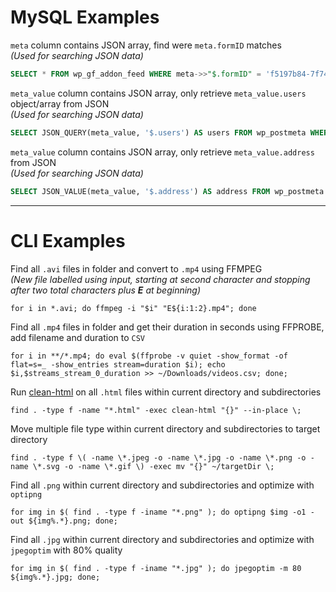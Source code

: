 # MySQL Examples
`meta` column contains JSON array, find were `meta.formID` matches<br>
*(Used for searching JSON data)*
```sql
SELECT * FROM wp_gf_addon_feed WHERE meta->>"$.formID" = 'f5197b84-7f74-4545-b4a7-128e4fb382c1'
```
`meta_value` column contains JSON array, only retrieve `meta_value.users` object/array from JSON<br>
*(Used for searching JSON data)*
```sql
SELECT JSON_QUERY(meta_value, '$.users') AS users FROM wp_postmeta WHERE meta_key = '_facility_meta'
```
`meta_value` column contains JSON array, only retrieve `meta_value.address` from JSON<br>
*(Used for searching JSON data)*
```sql
SELECT JSON_VALUE(meta_value, '$.address') AS address FROM wp_postmeta WHERE meta_key = '_facility_meta'
```

---

# CLI Examples
Find all `.avi` files in folder and convert to `.mp4` using FFMPEG<br>
*(New file labelled using input, starting at second character and stopping after two total characters plus **E** at beginning)*
```console
for i in *.avi; do ffmpeg -i "$i" "E${i:1:2}.mp4"; done
```
Find all `.mp4` files in folder and get their duration in seconds using FFPROBE, add filename and duration to `CSV`
```console
for i in **/*.mp4; do eval $(ffprobe -v quiet -show_format -of flat=s=_ -show_entries stream=duration $i); echo $i,$streams_stream_0_duration >> ~/Downloads/videos.csv; done;
```
Run [clean-html](https://www.npmjs.com/package/clean-html "HTML cleaner and beautifier") on all `.html` files within current directory and subdirectories
```console
find . -type f -name "*.html" -exec clean-html "{}" --in-place \;
```
Move multiple file type within current directory and subdirectories to target directory
```console
find . -type f \( -name \*.jpeg -o -name \*.jpg -o -name \*.png -o -name \*.svg -o -name \*.gif \) -exec mv "{}" ~/targetDir \;
```
Find all `.png` within current directory and subdirectories and optimize with `optipng`
```console
for img in $( find . -type f -iname "*.png" ); do optipng $img -o1 -out ${img%.*}.png; done;
```
Find all `.jpg` within current directory and subdirectories and optimize with `jpegoptim` with 80% quality
```console
for img in $( find . -type f -iname "*.jpg" ); do jpegoptim -m 80 ${img%.*}.jpg; done;
```
